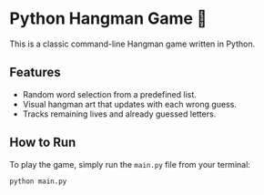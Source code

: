 # Python Hangman Game 🐍

This is a classic command-line Hangman game written in Python.

## Features

- Random word selection from a predefined list.
- Visual hangman art that updates with each wrong guess.
- Tracks remaining lives and already guessed letters.

## How to Run

To play the game, simply run the `main.py` file from your terminal:

```bash
python main.py
